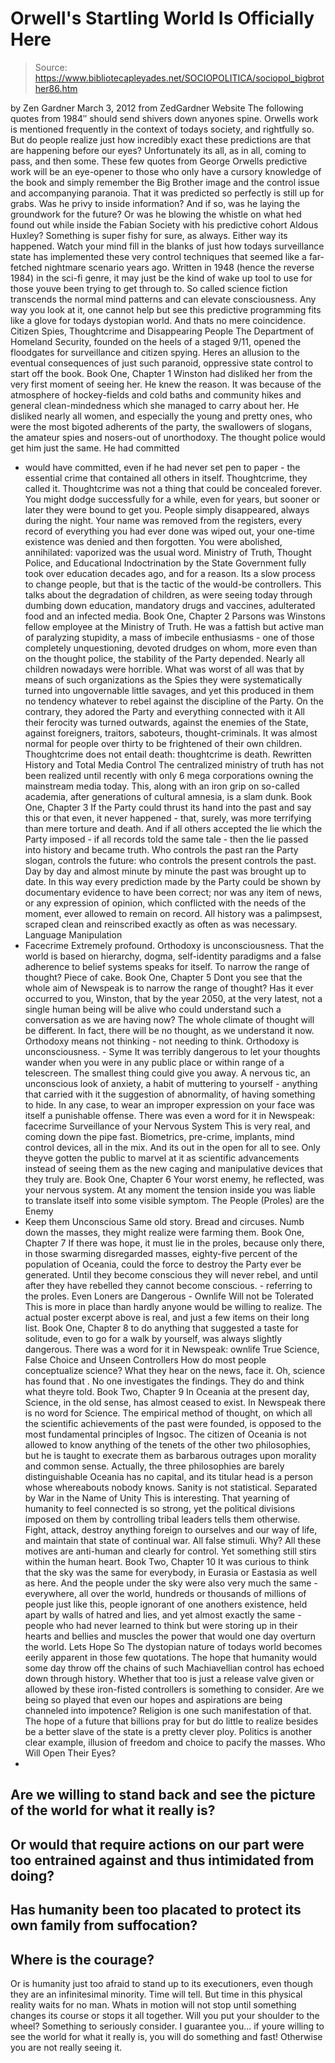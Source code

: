 # Orwell's Startling World Is Officially Here

> Source: https://www.bibliotecapleyades.net/SOCIOPOLITICA/sociopol_bigbrother86.htm

by Zen Gardner
March 3, 2012
from
ZedGardner Website
The following quotes from 1984″ should send shivers down anyones spine.
Orwells work is mentioned frequently in the context of todays society, and
rightfully so.
But do people realize just how incredibly exact these
predictions are that are happening before our eyes?
Unfortunately its all, as in all, coming to pass, and then some. These few
quotes from George Orwells predictive work will be an eye-opener to those
who only have a cursory knowledge of the book and simply remember
the Big
Brother image and the control issue and accompanying paranoia.
That it was predicted so perfectly is still up for grabs. Was he privy to
inside information? And if so, was he laying the groundwork for the future?
Or was he blowing the whistle on what hed found out while
inside the Fabian
Society with his predictive cohort Aldous Huxley?
Something is super fishy for sure, as always. Either way its happened.
Watch your mind fill in the blanks of just how todays surveillance state
has implemented these very control techniques that seemed like a far-fetched
nightmare scenario years ago. Written in 1948 (hence the reverse 1984) in
the sci-fi genre, it may just be the kind of wake up tool to use for those
youve been trying to get through to. So called science fiction transcends
the normal mind patterns and can elevate consciousness.
Any way you look at it, one cannot help but see this predictive programming
fits like a glove for todays dystopian world.
And thats no mere coincidence.
Citizen Spies, Thoughtcrime and Disappearing People
The
Department of Homeland Security, founded on the heels of
a staged 9/11,
opened the floodgates for surveillance and citizen spying.
Heres an allusion
to the eventual consequences of just such paranoid, oppressive state control
to start off the book.
Book One, Chapter 1
Winston had disliked her from the very first moment of seeing her. He knew
the reason.
It was because of the atmosphere of hockey-fields and cold baths
and community hikes and general clean-mindedness which she managed to carry
about her. He disliked nearly all women, and especially the young and pretty
ones, who were the most bigoted adherents of the party, the swallowers of
slogans, the amateur spies and nosers-out of unorthodoxy.
The thought police would get him just the same. He had committed
- would have
committed, even if he had never set pen to paper - the essential crime that
contained all others in itself. Thoughtcrime, they called it. Thoughtcrime
was not a thing that could be concealed forever. You might dodge
successfully for a while, even for years, but sooner or later they were
bound to get you.
People simply disappeared, always during the night. Your name was removed
from the registers, every record of everything you had ever done was wiped
out, your one-time existence was denied and then forgotten.
You were
abolished, annihilated: vaporized was the usual word.
Ministry of Truth, Thought Police, and Educational Indoctrination by the
State
Government
fully took over education decades ago, and for a reason.
Its a
slow process to change people, but that is the tactic of the would-be
controllers. This talks about the degradation of children, as were seeing
today through dumbing down education, mandatory drugs and vaccines,
adulterated food and an infected media.
Book One, Chapter 2
Parsons was Winstons fellow employee at the Ministry of Truth. He was a
fattish but active man of paralyzing stupidity, a mass of imbecile
enthusiasms - one of those completely unquestioning, devoted drudges on whom,
more even than on the thought police, the stability of the Party depended.
Nearly all children nowadays were horrible. What was worst of all was that
by means of such organizations as the Spies they were systematically turned
into ungovernable little savages, and yet this produced in them no tendency
whatever to rebel against the discipline of the Party.
On the contrary, they
adored the Party and everything connected with it
All their ferocity was
turned outwards, against the enemies of the State, against foreigners,
traitors, saboteurs, thought-criminals. It was almost normal for people over
thirty to be frightened of their own children.
Thoughtcrime does not entail death: thoughtcrime is death.
Rewritten History and Total Media Control
The centralized ministry of truth has not been realized until recently
with only 6 mega corporations owning
the mainstream media today.
This, along
with an iron grip on so-called academia, after generations of cultural
amnesia, is a slam dunk.
Book One, Chapter 3
If the Party could thrust its hand into the past and say this or that even,
it never happened - that, surely, was more terrifying than mere torture and
death.
And if all others accepted the lie which the Party imposed - if all records
told the same tale - then the lie passed into history and became truth.
Who
controls the past ran the Party slogan, controls the future: who controls
the present controls the past.
Day by day and almost minute by minute the past was brought up to date.
In
this way every prediction made by the Party could be shown by documentary
evidence to have been correct; nor was any item of news, or any expression
of opinion, which conflicted with the needs of the moment, ever allowed to
remain on record.
All history was a palimpsest, scraped clean and reinscribed exactly as often as was necessary.
Language Manipulation
- Facecrime
Extremely profound.
Orthodoxy is unconsciousness.
That the world is based
on hierarchy, dogma, self-identity paradigms and a false adherence to belief
systems speaks for itself.
To narrow the range of thought? Piece of cake.
Book One, Chapter 5
Dont you see that the whole aim of Newspeak is to narrow the range of
thought?
Has it ever occurred to you, Winston, that by the year 2050, at
the very latest, not a single human being will be alive who could understand
such a conversation as we are having now?
The whole climate of thought will
be different.
In fact, there will be no thought, as we understand it now.
Orthodoxy means not thinking - not needing to think. Orthodoxy is
unconsciousness. - Syme
It was terribly dangerous to let your thoughts wander when you were in any
public place or within range of a telescreen.
The smallest thing could give
you away. A nervous tic, an unconscious look of anxiety, a habit of
muttering to yourself - anything that carried with it the suggestion of
abnormality, of having something to hide.
In any case, to wear an improper
expression on your face
was itself a punishable offense.
There was even a
word for it in Newspeak: facecrime
Surveillance of your Nervous System
This is very real, and coming down the pipe fast.
Biometrics, pre-crime,
implants,
mind control devices, all in the mix. And its out in the open for
all to see.
Only theyve gotten the public to marvel at it as scientific
advancements instead of seeing them as the new caging and manipulative
devices that they truly are.
Book One, Chapter 6
Your worst enemy, he reflected, was your nervous system. At any moment the
tension inside you was liable to translate itself into some visible
symptom.
The People (Proles) are the Enemy
- Keep them Unconscious
Same old story.
Bread and circuses.
Numb down the masses, they might
realize were farming them.
Book One, Chapter 7
If there was hope, it must lie in the proles, because only there, in those
swarming disregarded masses, eighty-five percent of the population of
Oceania, could the force to destroy the Party ever be generated.
Until they become conscious they will never rebel, and until after they
have rebelled they cannot become conscious. - referring to the proles.
Even Loners are Dangerous - Ownlife Will not be Tolerated
This is more in place than hardly anyone would be willing to realize. The
actual poster excerpt above is real, and just a few items on their long
list.
Book One, Chapter 8
to do anything that suggested a taste for solitude, even to go for a walk
by yourself, was always slightly dangerous. There was a word for it in
Newspeak: ownlife
True Science, False Choice and Unseen Controllers
How do most people conceptualize science? What they hear on the news, face
it.
Oh, science has found that
.
No one investigates the findings. They do
and think what theyre told.
Book Two, Chapter 9
In Oceania at the present day, Science, in the old sense, has almost ceased
to exist.
In Newspeak there is no word for Science. The empirical method
of thought, on which all the scientific achievements of the past were
founded, is opposed to the most fundamental principles of
Ingsoc.
The citizen of Oceania is not allowed to know anything of the tenets of the
other two philosophies, but he is taught to execrate them as barbarous
outrages upon morality and common sense. Actually, the three philosophies
are barely distinguishable
Oceania has no capital, and its titular head is a person whose whereabouts
nobody knows.
Sanity is not statistical.
Separated by War in the Name of Unity
This is interesting.
That yearning of humanity to feel connected is so
strong, yet the political divisions imposed on them by controlling tribal
leaders tells them otherwise. Fight, attack, destroy anything foreign to
ourselves and our way of life, and
maintain that state of continual war. All
false stimuli.
Why?
All these motives are anti-human and clearly for control.
Yet something still stirs within the human heart.
Book Two, Chapter 10
It was curious to think that the sky was the same for everybody, in Eurasia
or Eastasia as well as here.
And the people under the sky were also very
much the same - everywhere, all over the world, hundreds or thousands of
millions of people just like this, people ignorant of one anothers
existence, held apart by walls of hatred and lies, and yet almost exactly
the same - people who had never learned to think but were storing up in their
hearts and bellies and muscles the power that would one day overturn the
world.
Lets Hope So
The dystopian nature of todays world becomes eerily apparent in those few
quotations.
The hope that humanity would some day throw off the chains of
such Machiavellian control has echoed down through history. Whether that too
is just a release valve given or allowed by these iron-fisted controllers is
something to consider.
Are we being so played that even our hopes and aspirations are being
channeled into impotence?
Religion is one such manifestation of that.
The hope of a future that
billions pray for but do little to realize besides be a better slave of the
state is a pretty clever ploy. Politics is another clear example, illusion
of freedom and choice to pacify the masses.
Who Will Open Their Eyes?
-
Are we willing to stand back and see the picture of the world for what it
really is?
-
Or would that require actions on our part were too entrained against and
thus intimidated from doing?
-
Has humanity been too placated to protect its
own family from suffocation?
-
Where is the courage?
-
Or is humanity just too afraid to stand up to its
executioners, even though they are an infinitesimal minority.
Time will tell.
But time in this physical reality waits for no man. Whats in motion will
not stop until something changes its course or stops it all together.
Will you put your shoulder to the wheel? Something to seriously consider.
I guarantee you... if youre willing to see the world for what it really is,
you will do something
and fast!
Otherwise you are not really seeing it.

